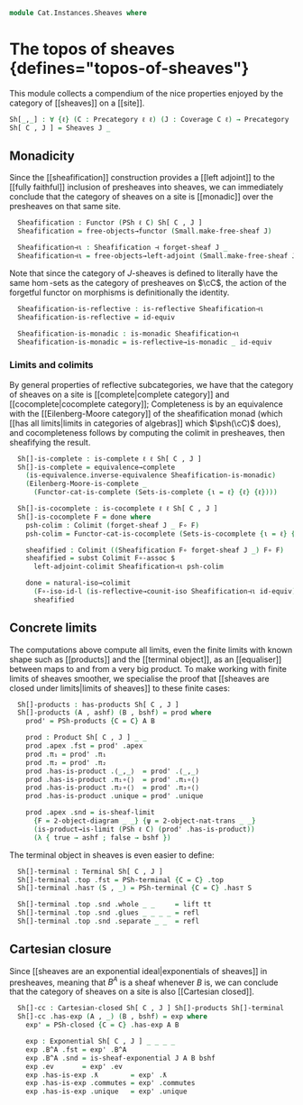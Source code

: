 <!--
```agda
open import Cat.Instances.Sheaves.Exponentials
open import Cat.CartesianClosed.Instances.PSh
open import Cat.Functor.Equivalence.Complete
open import Cat.Functor.Adjoint.Continuous
open import Cat.Functor.Adjoint.Reflective
open import Cat.Instances.Algebras.Limits
open import Cat.Instances.Sets.Cocomplete
open import Cat.Instances.Functor.Limits
open import Cat.Instances.Sheaves.Limits
open import Cat.Functor.Adjoint.Monadic
open import Cat.Functor.FullSubcategory
open import Cat.Instances.Sets.Complete
open import Cat.Diagram.Limit.Product
open import Cat.Diagram.Colimit.Base
open import Cat.Diagram.Exponential
open import Cat.Functor.Equivalence
open import Cat.Instances.Shape.Two
open import Cat.Site.Sheafification
open import Cat.Diagram.Limit.Base
open import Cat.Instances.Functor
open import Cat.Diagram.Terminal
open import Cat.Diagram.Product
open import Cat.Functor.Adjoint
open import Cat.Functor.Base
open import Cat.Site.Base
open import Cat.Prelude

open Cartesian-closed
open is-exponential
open Exponential
open is-product
open Terminal
open Product
```
-->

```agda
module Cat.Instances.Sheaves where
```

# The topos of sheaves {defines="topos-of-sheaves"}

This module collects a compendium of the nice properties enjoyed by the
category of [[sheaves]] on a [[site]].

```agda
Sh[_,_] : ∀ {ℓ} (C : Precategory ℓ ℓ) (J : Coverage C ℓ) → Precategory (lsuc ℓ) ℓ
Sh[ C , J ] = Sheaves J _
```

<!--
```agda
module _ {ℓ} {C : Precategory ℓ ℓ} {J : Coverage C ℓ} where
```
-->

## Monadicity

Since the [[sheafification]] construction provides a [[left adjoint]] to
the [[fully faithful]] inclusion of presheaves into sheaves, we can
immediately conclude that the category of sheaves on a site is
[[monadic]] over the presheaves on that same site.

```agda
  Sheafification : Functor (PSh ℓ C) Sh[ C , J ]
  Sheafification = free-objects→functor (Small.make-free-sheaf J)

  Sheafification⊣ι : Sheafification ⊣ forget-sheaf J _
  Sheafification⊣ι = free-objects→left-adjoint (Small.make-free-sheaf J)
```

Note that since the category of $J$-sheaves is defined to literally have
the same $\hom$-sets as the category of presheaves on $\cC$, the action
of the forgetful functor on morphisms is definitionally the identity.

```agda
  Sheafification-is-reflective : is-reflective Sheafification⊣ι
  Sheafification-is-reflective = id-equiv

  Sheafification-is-monadic : is-monadic Sheafification⊣ι
  Sheafification-is-monadic = is-reflective→is-monadic _ id-equiv
```

### Limits and colimits

By general properties of reflective subcategories, we have that the
category of sheaves on a site is [[complete|complete category]] and
[[cocomplete|cocomplete category]]; Completeness is by an equivalence
with the [[Eilenberg-Moore category]] of the sheafification monad (which
[[has all limits|limits in categories of algebras]] which $\psh(\cC)$
does), and cocompleteness follows by computing the colimit in
presheaves, then sheafifying the result.

```agda
  Sh[]-is-complete : is-complete ℓ ℓ Sh[ C , J ]
  Sh[]-is-complete = equivalence→complete
    (is-equivalence.inverse-equivalence Sheafification-is-monadic)
    (Eilenberg-Moore-is-complete _
      (Functor-cat-is-complete (Sets-is-complete {ι = ℓ} {ℓ} {ℓ})))

  Sh[]-is-cocomplete : is-cocomplete ℓ ℓ Sh[ C , J ]
  Sh[]-is-cocomplete F = done where
    psh-colim : Colimit (forget-sheaf J _ F∘ F)
    psh-colim = Functor-cat-is-cocomplete (Sets-is-cocomplete {ι = ℓ} {ℓ} {ℓ}) _

    sheafified : Colimit ((Sheafification F∘ forget-sheaf J _) F∘ F)
    sheafified = subst Colimit F∘-assoc $
      left-adjoint-colimit Sheafification⊣ι psh-colim

    done = natural-iso→colimit
      (F∘-iso-id-l (is-reflective→counit-iso Sheafification⊣ι id-equiv))
      sheafified
```

## Concrete limits

The computations above compute all limits, even the finite limits with
known shape such as [[products]] and the [[terminal object]], as an
[[equaliser]] between maps to and from a very big product. To make
working with finite limits of sheaves smoother, we specialise the proof
that [[sheaves are closed under limits|limits of sheaves]] to these
finite cases:

```agda
  Sh[]-products : has-products Sh[ C , J ]
  Sh[]-products (A , ashf) (B , bshf) = prod where
    prod' = PSh-products {C = C} A B

    prod : Product Sh[ C , J ] _ _
    prod .apex .fst = prod' .apex
    prod .π₁ = prod' .π₁
    prod .π₂ = prod' .π₂
    prod .has-is-product .⟨_,_⟩  = prod' .⟨_,_⟩
    prod .has-is-product .π₁∘⟨⟩  = prod' .π₁∘⟨⟩
    prod .has-is-product .π₂∘⟨⟩  = prod' .π₂∘⟨⟩
    prod .has-is-product .unique = prod' .unique

    prod .apex .snd = is-sheaf-limit
      {F = 2-object-diagram _ _} {ψ = 2-object-nat-trans _ _}
      (is-product→is-limit (PSh ℓ C) (prod' .has-is-product))
      (λ { true → ashf ; false → bshf })
```

The terminal object in sheaves is even easier to define:

```agda
  Sh[]-terminal : Terminal Sh[ C , J ]
  Sh[]-terminal .top .fst = PSh-terminal {C = C} .top
  Sh[]-terminal .has⊤ (S , _) = PSh-terminal {C = C} .has⊤ S

  Sh[]-terminal .top .snd .whole _ _     = lift tt
  Sh[]-terminal .top .snd .glues _ _ _ _ = refl
  Sh[]-terminal .top .snd .separate _ _  = refl
```

## Cartesian closure

Since [[sheaves are an exponential ideal|exponentials of sheaves]] in
presheaves, meaning that $B^A$ is a sheaf whenever $B$ is, we can
conclude that the category of sheaves on a site is also [[Cartesian
closed]].

```agda
  Sh[]-cc : Cartesian-closed Sh[ C , J ] Sh[]-products Sh[]-terminal
  Sh[]-cc .has-exp (A , _) (B , bshf) = exp where
    exp' = PSh-closed {C = C} .has-exp A B

    exp : Exponential Sh[ C , J ] _ _ _ _
    exp .B^A .fst = exp' .B^A
    exp .B^A .snd = is-sheaf-exponential J A B bshf
    exp .ev       = exp' .ev
    exp .has-is-exp .ƛ        = exp' .ƛ
    exp .has-is-exp .commutes = exp' .commutes
    exp .has-is-exp .unique   = exp' .unique
```

